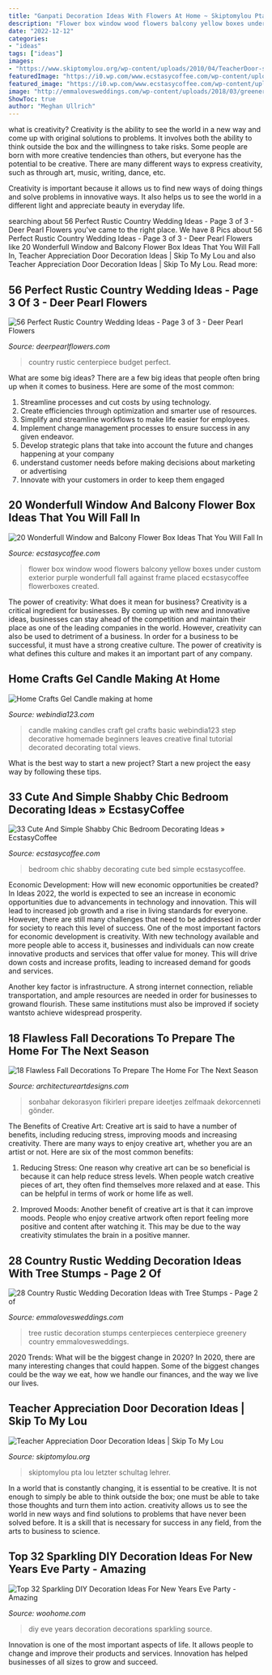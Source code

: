 ```yaml
---
title: "Ganpati Decoration Ideas With Flowers At Home ~ Skiptomylou Pta Lou Letzter Schultag Lehrer"
description: "Flower box window wood flowers balcony yellow boxes under custom exterior purple wonderfull fall against frame placed ecstasycoffee flowerboxes created"
date: "2022-12-12"
categories:
- "ideas"
tags: ["ideas"]
images:
- "https://www.skiptomylou.org/wp-content/uploads/2010/04/TeacherDoor-superstar-1.jpg"
featuredImage: "https://i0.wp.com/www.ecstasycoffee.com/wp-content/uploads/2016/08/Shabby-Chic-Bedroom-With-Vintage-Iron-Bed-And-Floral-Beddings.jpg?resize=600%2C900"
featured_image: "https://i0.wp.com/www.ecstasycoffee.com/wp-content/uploads/2016/09/Custom-wood-flower-box.jpg"
image: "http://emmalovesweddings.com/wp-content/uploads/2018/03/greenery-and-tree-stumps-wedding-centerpiece-ideas.jpg"
ShowToc: true
author: "Meghan Ullrich"
---
```



what is creativity?
Creativity is the ability to see the world in a new way and come up with original solutions to problems. It involves both the ability to think outside the box and the willingness to take risks.
Some people are born with more creative tendencies than others, but everyone has the potential to be creative. There are many different ways to express creativity, such as through art, music, writing, dance, etc.

Creativity is important because it allows us to find new ways of doing things and solve problems in innovative ways. It also helps us to see the world in a different light and appreciate beauty in everyday life.

	

		
searching about 56 Perfect Rustic Country Wedding Ideas - Page 3 of 3 - Deer Pearl Flowers you've came to the right place. We have 8 Pics about 56 Perfect Rustic Country Wedding Ideas - Page 3 of 3 - Deer Pearl Flowers like 20 Wonderfull Window and Balcony Flower Box Ideas That You Will Fall In, Teacher Appreciation Door Decoration Ideas | Skip To My Lou and also Teacher Appreciation Door Decoration Ideas | Skip To My Lou. Read more:
		
    
## 56 Perfect Rustic Country Wedding Ideas - Page 3 Of 3 - Deer Pearl Flowers

<img loading=lazy src="https://www.deerpearlflowers.com/wp-content/uploads/2015/06/Budget-Country-Wedding-Centerpiece-Ideas.jpg" onerror="this.onerror=null;this.src='https://tse2.mm.bing.net/th?id=OIP.tDCFfZZhmCtZiMpCqz6wZQHaK4&amp;pid=15.1';" alt="56 Perfect Rustic Country Wedding Ideas - Page 3 of 3 - Deer Pearl Flowers">

_Source: deerpearlflowers.com_

>country rustic centerpiece budget perfect. 

	

What are some big ideas?
There are a few big ideas that people often bring up when it comes to business. Here are some of the most common:
1. Streamline processes and cut costs by using technology.
2. Create efficiencies through optimization and smarter use of resources.
3. Simplify and streamline workflows to make life easier for employees.
4. Implement change management processes to ensure success in any given endeavor. 
5. Develop strategic plans that take into account the future and changes happening at your company 
6. understand customer needs before making decisions about marketing or advertising 
7. Innovate with your customers in order to keep them engaged 

    
## 20 Wonderfull Window And Balcony Flower Box Ideas That You Will Fall In

<img loading=lazy src="https://i0.wp.com/www.ecstasycoffee.com/wp-content/uploads/2016/09/Custom-wood-flower-box.jpg" onerror="this.onerror=null;this.src='https://tse3.mm.bing.net/th?id=OIP.5_MfsDWkHXjs6hQH558hXwHaE8&amp;pid=15.1';" alt="20 Wonderfull Window and Balcony Flower Box Ideas That You Will Fall In">

_Source: ecstasycoffee.com_

>flower box window wood flowers balcony yellow boxes under custom exterior purple wonderfull fall against frame placed ecstasycoffee flowerboxes created. 

	

The power of creativity: What does it mean for business?
Creativity is a critical ingredient for businesses. By coming up with new and innovative ideas, businesses can stay ahead of the competition and maintain their place as one of the leading companies in the world. However, creativity can also be used to detriment of a business. In order for a business to be successful, it must have a strong creative culture. The power of creativity is what defines this culture and makes it an important part of any company.

    
## Home Crafts Gel Candle Making At Home

<img loading=lazy src="https://www.webindia123.com/craft/candle/images/final.jpg" onerror="this.onerror=null;this.src='https://tse2.mm.bing.net/th?id=OIP.QXtJ1NVv_cgaklAs7WZpfgHaKm&amp;pid=15.1';" alt="Home Crafts Gel Candle making at home">

_Source: webindia123.com_

>candle making candles craft gel crafts basic webindia123 step decorative homemade beginners leaves creative final tutorial decorated decorating total views. 

	

What is the best way to start a new project?
Start a new project the easy way by following these tips.

    
## 33 Cute And Simple Shabby Chic Bedroom Decorating Ideas » EcstasyCoffee

<img loading=lazy src="https://i0.wp.com/www.ecstasycoffee.com/wp-content/uploads/2016/08/Shabby-Chic-Bedroom-With-Vintage-Iron-Bed-And-Floral-Beddings.jpg?resize=600%2C900" onerror="this.onerror=null;this.src='https://tse1.mm.bing.net/th?id=OIP.h46cEys-Cx0N5jMDYvcD9wHaLH&amp;pid=15.1';" alt="33 Cute And Simple Shabby Chic Bedroom Decorating Ideas » EcstasyCoffee">

_Source: ecstasycoffee.com_

>bedroom chic shabby decorating cute bed simple ecstasycoffee. 

	

Economic Development: How will new economic opportunities be created?
In Ideas 2022, the world is expected to see an increase in economic opportunities due to advancements in technology and innovation. This will lead to increased job growth and a rise in living standards for everyone. However, there are still many challenges that need to be addressed in order for society to reach this level of success. 
One of the most important factors for economic development is creativity. With new technology available and more people able to access it, businesses and individuals can now create innovative products and services that offer value for money. This will drive down costs and increase profits, leading to increased demand for goods and services.

Another key factor is infrastructure. A strong internet connection, reliable transportation, and ample resources are needed in order for businesses to growand flourish. These same institutions must also be improved if society wantsto achieve widespread prosperity.

    
## 18 Flawless Fall Decorations To Prepare The Home For The Next Season

<img loading=lazy src="https://www.architectureartdesigns.com/wp-content/uploads/2017/08/15-22-1024x627.jpg" onerror="this.onerror=null;this.src='https://tse4.mm.bing.net/th?id=OIP.cXjarLkjaujTyRNJxpJgpQHaEi&amp;pid=15.1';" alt="18 Flawless Fall Decorations To Prepare The Home For The Next Season">

_Source: architectureartdesigns.com_

>sonbahar dekorasyon fikirleri prepare ideetjes zelfmaak dekorcenneti gönder. 

	

The Benefits of Creative Art:
Creative art is said to have a number of benefits, including reducing stress, improving moods and increasing creativity. There are many ways to enjoy creative art, whether you are an artist or not. Here are six of the most common benefits:
1. Reducing Stress: One reason why creative art can be so beneficial is because it can help reduce stress levels. When people watch creative pieces of art, they often find themselves more relaxed and at ease. This can be helpful in terms of work or home life as well.

2. Improved Moods: Another benefit of creative art is that it can improve moods. People who enjoy creative artwork often report feeling more positive and content after watching it. This may be due to the way creativity stimulates the brain in a positive manner.


    
## 28 Country Rustic Wedding Decoration Ideas With Tree Stumps - Page 2 Of

<img loading=lazy src="http://emmalovesweddings.com/wp-content/uploads/2018/03/greenery-and-tree-stumps-wedding-centerpiece-ideas.jpg" onerror="this.onerror=null;this.src='https://tse4.mm.bing.net/th?id=OIP.w79tFtB7fIE7a-l5W4kkIAHaLH&amp;pid=15.1';" alt="28 Country Rustic Wedding Decoration Ideas with Tree Stumps - Page 2 of">

_Source: emmalovesweddings.com_

>tree rustic decoration stumps centerpieces centerpiece greenery country emmalovesweddings. 

	

2020 Trends: What will be the biggest change in 2020?
In 2020, there are many interesting changes that could happen. Some of the biggest changes could be the way we eat, how we handle our finances, and the way we live our lives.

    
## Teacher Appreciation Door Decoration Ideas | Skip To My Lou

<img loading=lazy src="https://www.skiptomylou.org/wp-content/uploads/2010/04/TeacherDoor-superstar-1.jpg" onerror="this.onerror=null;this.src='https://tse1.mm.bing.net/th?id=OIP.cYkg-tU2Kjc2ahS02dihHwAAAA&amp;pid=15.1';" alt="Teacher Appreciation Door Decoration Ideas | Skip To My Lou">

_Source: skiptomylou.org_

>skiptomylou pta lou letzter schultag lehrer. 

	

In a world that is constantly changing, it is essential to be creative. It is not enough to simply be able to think outside the box; one must be able to take those thoughts and turn them into action. creativity allows us to see the world in new ways and find solutions to problems that have never been solved before. It is a skill that is necessary for success in any field, from the arts to business to science.

    
## Top 32 Sparkling DIY Decoration Ideas For New Years Eve Party - Amazing

<img loading=lazy src="https://www.woohome.com/wp-content/uploads/2013/12/diy-new-year-eve-decorations-20.jpg" onerror="this.onerror=null;this.src='https://tse3.mm.bing.net/th?id=OIP.o9Nc2ChZElrNrT0siW87FQHaLE&amp;pid=15.1';" alt="Top 32 Sparkling DIY Decoration Ideas For New Years Eve Party - Amazing">

_Source: woohome.com_

>diy eve years decoration decorations sparkling source. 

	

Innovation is one of the most important aspects of life. It allows people to change and improve their products and services. Innovation has helped businesses of all sizes to grow and succeed.

